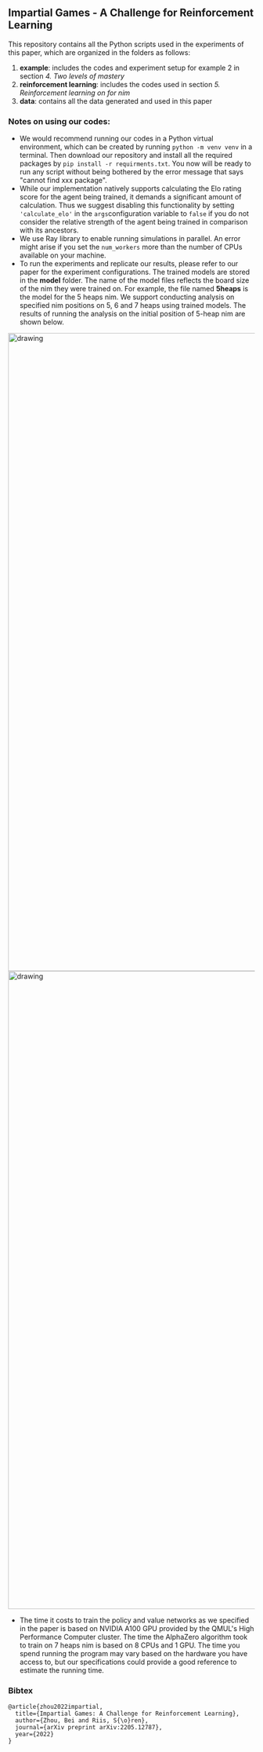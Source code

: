 
## Impartial Games - A Challenge for Reinforcement Learning

This repository contains all the Python scripts used in the experiments of this paper, which are organized in the folders as follows:

1. **example**: includes the codes and experiment setup for example 2 in section *4. Two levels of mastery*
2. **reinforcement learning**: includes the codes used in section *5. Reinforcement learning on for nim*
3. **data**: contains all the data generated and used in this paper

### Notes on using our codes:
* We would recommend running our codes in a Python virtual environment, which can be created by running 
```python -m venv venv```
in a terminal. Then download our repository and install all the required packages by
```pip install -r requirments.txt```. You now will be ready to run any script without being bothered by the error message that says "cannot find xxx package". 
* While our implementation natively supports calculating the Elo rating score for the agent being trained, it demands a significant amount of calculation. Thus we suggest disabling this functionality by setting ```'calculate_elo'``` in the ```args```configuration variable to ```false``` if you do not consider the relative strength of the agent being trained in comparison with its ancestors. 
* We use Ray library to enable running simulations in parallel. An error might arise if you set the ```num_workers``` more than the number of CPUs available on your machine. 
* To run the experiments and replicate our results, please refer to our paper for the experiment configurations. The trained models are stored in the **model** folder. The name of the model files reflects the board size of the nim they were trained on. For example, the file named **5heaps** is the model for the 5 heaps nim. We support conducting analysis on specified nim positions on 5, 6 and 7 heaps using trained models. The results of running the analysis on the initial position of 5-heap nim are shown below. 

<img src="https://github.com/sagebei/Impartial-Games-a-Chanllenge-to-Reinforcement-Learning/blob/main/images/analysis_on_nim_board_position.png" alt="drawing" width="1300"/>

<img src="https://github.com/sagebei/Impartial-Games-a-Challenge-for-Reinforcement-Learning/blob/main/images/starving_inferior_children.png" alt="drawing" width="1300"/>

* The time it costs to train the policy and value networks as we specified in the paper is based on NVIDIA A100 GPU provided by the QMUL's High Performance Computer cluster. The time the AlphaZero algorithm took to train on 7 heaps nim is based on 8 CPUs and 1 GPU. The time you spend running the program may vary based on the hardware you have access to, but our specifications could provide a good reference to estimate the running time.   




### Bibtex
```
@article{zhou2022impartial,
  title={Impartial Games: A Challenge for Reinforcement Learning},
  author={Zhou, Bei and Riis, S{\o}ren},
  journal={arXiv preprint arXiv:2205.12787},
  year={2022}
}
```


